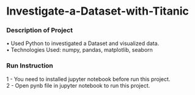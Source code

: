 # Investigate-a-Dataset-with-Titanic

### Description of Project  
 • Used Python to investigated a Dataset and visualized data.  
 • Technologies Used: numpy, pandas, matplotlib, seaborn  

### Run Instruction  
1 - You need to installed jupyter notebook before run this project.  
2 - Open pynb file in jupyter notebook to run this project.  
